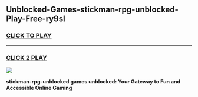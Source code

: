 
## Unblocked-Games-stickman-rpg-unblocked-Play-Free-ry9sl
<h3>
<a href="https://premium76.site?title=stickman-rpg-unblocked&ref=10A">CLICK TO PLAY</a></h3>
<hr>

<h3>
<a href="https://premium76.site?title=stickman-rpg-unblocked&ref=10A">CLICK 2 PLAY</a>
  
</h3>

<a href="https://premium76.site?title=stickman-rpg-unblocked&ref=10A"><img src="https://clearcache.store/games.png"></a>


**stickman-rpg-unblocked games unblocked: Your Gateway to Fun and Accessible Online Gaming**
